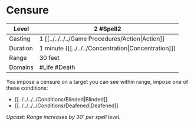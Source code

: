 # Censure

| Level    | 2 #Spell2                                            |
| -------- | ---------------------------------------------------- |
| Casting  | 1 [[../../../../Game Procedures/Action\|Action]]     |
| Duration | 1 minute ([[../../../Concentration\|Concentration]]) |
| Range    | 30 feet                                              |
| Domains  | #Life #Death                                         |

You impose a censure on a target you can see within range, impose one of these conditions: 
- [[../../../../Conditions/Blinded|Blinded]]
- [[../../../../Conditions/Deafened|Deafened]]

*Upcast: Range increases by 30' per spell level.*